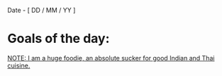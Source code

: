

Date - [ DD / MM / YY ]

# Goals of the day:
<ins>NOTE: I am a huge foodie, an  absolute sucker for good Indian and Thai cuisine.</ins>
# 
